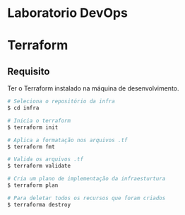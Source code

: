 # Laboratorio DevOps


# Terraform

## Requisito 
Ter o Terraform instalado na máquina de desenvolvimento.

```sh
# Seleciona o repositório da infra
$ cd infra

# Inicia o terraform
$ terraform init

# Aplica a formatação nos arquivos .tf
$ terraform fmt

# Valida os arquivos .tf
$ terraform validate

# Cria um plano de implementação da infraesturtura
$ terraform plan

# Para deletar todos os recursos que foram criados
$ terraforma destroy
```